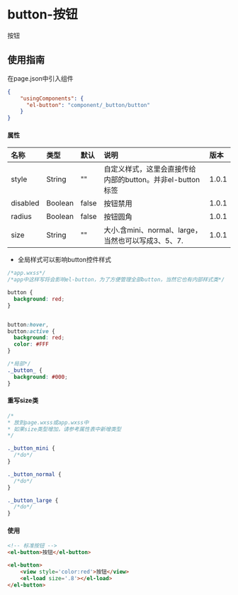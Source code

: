 # button-按钮

按钮

## 使用指南

在page.json中引入组件

```json
{
    "usingComponents": {
      "el-button": "component/_button/button"
    }
}
```

#### 属性

| 名称 | 类型 | 默认 | 说明 | 版本 |
| :--- | :--- | :--- | :--- | :--- |
| style | String | "" | 自定义样式，这里会直接传给内部的button。并非el-button标签 | 1.0.1 |
| disabled | Boolean | false | 按钮禁用 | 1.0.1 |
| radius | Boolean | false | 按钮圆角 | 1.0.1 |
| size | String | "" | 大小.含mini、normal、large，当然也可以写成3、5、7. | 1.0.1 |

* 全局样式可以影响button控件样式

```css
/*app.wxss*/
/*app中这样写将会影响el-button，为了方便管理全部button，当然它也有内部样式类*/

button {
  background: red;
}


button:hover,
button:active {
  background: red;
  color: #FFF
}

/*局部*/
._button_ {
  background: #000;
}
```

#### 重写size类

```css
/*
* 放到page.wxss或app.wxss中
* 如果size类型增加，请参考属性表中新增类型
*/

._button_mini {
  /*do*/
}

._button_normal {
  /*do*/
}

._button_large {
  /*do*/
}
```

#### 使用

```html
<!-- 标准按钮 -->
<el-button>按钮</el-button>

<el-button>
    <view style='color:red'>按钮</view>
    <el-load size='.8'></el-load>
</el-button>
```



